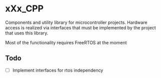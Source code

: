 # xXx_CPP

Components and utility library for microcontroller projects. Hardware access is realized via interfaces that must be implemented by the project that uses this library.

Most of the functionality requires FreeRTOS at the moment

## Todo

- [ ] Implement interfaces for rtos independency
